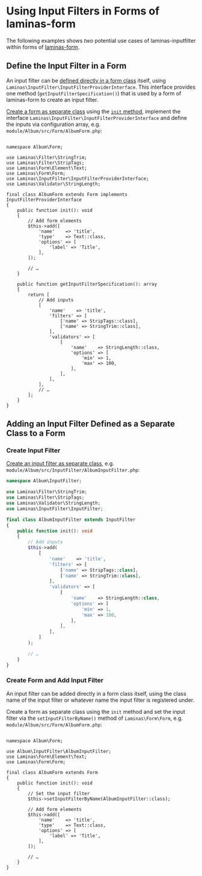 # Using Input Filters in Forms of laminas-form

The following examples shows _two_ potential use cases of laminas-inputfilter within forms of [laminas-form](https://docs.laminas.dev/laminas-form/).

## Define the Input Filter in a Form

An input filter can be [defined directly in a form class](https://docs.laminas.dev/laminas-form/v3/quick-start/#hinting-to-the-input-filter) itself, using `Laminas\InputFilter\InputFilterProviderInterface`.
This interface provides one method (`getInputFilterSpecification()`) that is used by a form of laminas-form to create an input filter.

[Create a form as separate class](https://docs.laminas.dev/laminas-form/v3/quick-start/#factory-backed-form-extension) using the [`init` method](https://docs.laminas.dev/laminas-form/v3/advanced/#initialization), implement the interface `Laminas\InputFilter\InputFilterProviderInterface` and define the inputs via configuration array, e.g. `module/Album/src/Form/AlbumForm.php`:

<!-- markdownlint-disable MD033 -->
<pre class="language-php" data-line="7,10,26-48"><code>
namespace Album\Form;

use Laminas\Filter\StringTrim;
use Laminas\Filter\StripTags;
use Laminas\Form\Element\Text;
use Laminas\Form\Form;
use Laminas\InputFilter\InputFilterProviderInterface;
use Laminas\Validator\StringLength;

final class AlbumForm extends Form implements InputFilterProviderInterface
{
    public function init(): void
    {
        // Add form elements
        $this->add([
            'name'    => 'title',
            'type'    => Text::class,
            'options' => [
                'label' => 'Title',
            ],
        ]);

        // …
    }

    public function getInputFilterSpecification(): array
    {
        return [
            // Add inputs
            [
                'name'    => 'title',
                'filters' => [
                    ['name' => StripTags::class],
                    ['name' => StringTrim::class],
                ],
                'validators' => [
                    [
                        'name'    => StringLength::class,
                        'options' => [
                            'min' => 1,
                            'max' => 100,
                        ],
                    ],
                ],
            ],
            // …
        ];
    }
}
</code></pre>
<!-- markdownlint-enable MD033 -->

## Adding an Input Filter Defined as a Separate Class to a Form

### Create Input Filter

[Create an input filter as separate class](../intro.md), e.g. `module/Album/src/InputFilter/AlbumInputFilter.php`:

```php
namespace Album\InputFilter;

use Laminas\Filter\StringTrim;
use Laminas\Filter\StripTags;
use Laminas\Validator\StringLength;
use Laminas\InputFilter\InputFilter;

final class AlbumInputFilter extends InputFilter
{
    public function init(): void
    {
        // Add inputs
        $this->add(
            [
                'name'    => 'title',
                'filters' => [
                    ['name' => StripTags::class],
                    ['name' => StringTrim::class],
                ],
                'validators' => [
                    [
                        'name'    => StringLength::class,
                        'options' => [
                            'min' => 1,
                            'max' => 100,
                        ],
                    ],
                ],
            ]
        );

        // …
    }
}
```

### Create Form and Add Input Filter

An input filter can be added directly in a form class itself, using the class name of the input filter or whatever name the input filter is registered under.

Create a form as separate class using the `init` method and set the input filter via the `setInputFilterByName()` method of `Laminas\Form\Form`, e.g. `module/Album/src/Form/AlbumForm.php`:

<!-- markdownlint-disable MD033 -->
<pre class="language-php" data-line="11-12"><code>
namespace Album\Form;

use Album\InputFilter\AlbumInputFilter;
use Laminas\Form\Element\Text;
use Laminas\Form\Form;

final class AlbumForm extends Form
{
    public function init(): void
    {
        // Set the input filter
        $this->setInputFilterByName(AlbumInputFilter::class);

        // Add form elements
        $this->add([
            'name'    => 'title',
            'type'    => Text::class,
            'options' => [
                'label' => 'Title',
            ],
        ]);

        // …
    }
}
</code></pre>
<!-- markdownlint-enable MD033 -->

